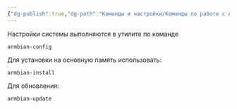 ```yaml
---
{"dg-publish":true,"dg-path":"Команды и настройки/Команды по работе с Armbian.md","permalink":"/komandy-i-nastrojki/komandy-po-rabote-s-armbian/","updated":"2024-10-06T02:55:00+03:00"}
---
```


Настройки системы выполняются в утилите по команде
```
armbian-config
```

Для установки на основную память использовать:
```shell
armbian-install
```

Для обновления:
```
armbian-update
```